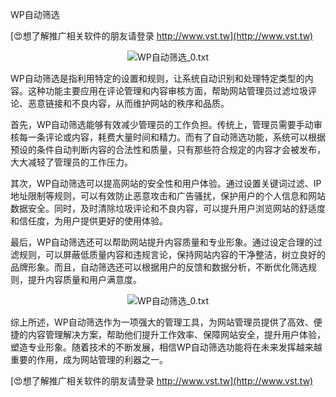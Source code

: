 WP自动筛选

[😍想了解推广相关软件的朋友请登录 http://www.vst.tw](http://www.vst.tw)

 <center><img src="https://vst.tw/MP4/tuiguang/png/4.png" alt="WP自动筛选_0.txt"></center>

WP自动筛选是指利用特定的设置和规则，让系统自动识别和处理特定类型的内容。这种功能主要应用在评论管理和内容审核方面，帮助网站管理员过滤垃圾评论、恶意链接和不良内容，从而维护网站的秩序和品质。

首先，WP自动筛选能够有效减少管理员的工作负担。传统上，管理员需要手动审核每一条评论或内容，耗费大量时间和精力。而有了自动筛选功能，系统可以根据预设的条件自动判断内容的合法性和质量，只有那些符合规定的内容才会被发布，大大减轻了管理员的工作压力。

其次，WP自动筛选可以提高网站的安全性和用户体验。通过设置关键词过滤、IP地址限制等规则，可以有效防止恶意攻击和广告骚扰，保护用户的个人信息和网站数据安全。同时，及时清除垃圾评论和不良内容，可以提升用户浏览网站的舒适度和信任度，为用户提供更好的使用体验。

最后，WP自动筛选还可以帮助网站提升内容质量和专业形象。通过设定合理的过滤规则，可以屏蔽低质量内容和违规言论，保持网站内容的干净整洁，树立良好的品牌形象。而且，自动筛选还可以根据用户的反馈和数据分析，不断优化筛选规则，提升内容质量和用户满意度。

 <center><img src="https://vst.tw/MP4/tuiguang/png/3.png" alt="WP自动筛选_0.txt"></center>

综上所述，WP自动筛选作为一项强大的管理工具，为网站管理员提供了高效、便捷的内容管理解决方案，帮助他们提升工作效率、保障网站安全，提升用户体验，塑造专业形象。随着技术的不断发展，相信WP自动筛选功能将在未来发挥越来越重要的作用，成为网站管理的利器之一。

[😍想了解推广相关软件的朋友请登录 http://www.vst.tw](http://www.vst.tw)



